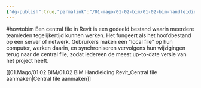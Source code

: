 ```yaml
---
{"dg-publish":true,"permalink":"/01-mago/01-02-bim/01-02-bim-handleiding-central-file/"}
---
```



#howtobim
Een central file in Revit is een gedeeld bestand waarin meerdere teamleden tegelijkertijd kunnen werken. Het fungeert als het hoofdbestand op een server of netwerk. Gebruikers maken een "local file" op hun computer, werken daarin, en synchroniseren vervolgens hun wijzigingen terug naar de central file, zodat iedereen de meest up-to-date versie van het project heeft.

[[01.Mago/01.02 BIM/01.02 BIM Handleiding Revit_Central file aanmaken\|Central file aanmaken]]
